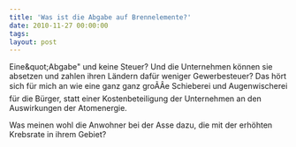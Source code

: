 ```yaml
---
title: 'Was ist die Abgabe auf Brennelemente?'
date: 2010-11-27 00:00:00 
tags: 
layout: post
---
```

<p>Eine&amp;quot;Abgabe&quot; und keine Steuer? Und die Unternehmen können sie absetzen und zahlen ihren Ländern dafür weniger Gewerbesteuer? Das hört sich für mich an wie eine ganz ganz groÃÂe Schieberei und Augenwischerei für die Bürger, statt einer Kostenbeteiligung der Unternehmen an den Auswirkungen der Atomenergie.</p> <p>Was meinen wohl die Anwohner bei der Asse dazu, die mit der erhöhten Krebsrate in ihrem Gebiet? </p>
